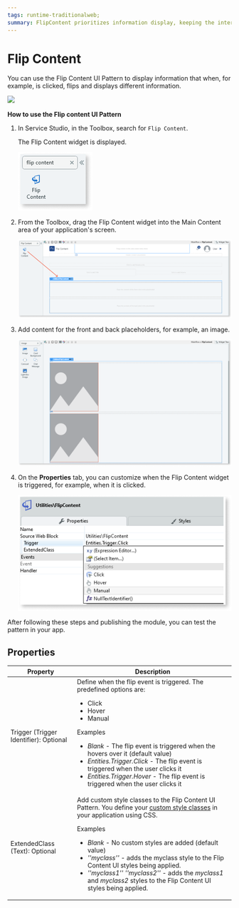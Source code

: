 ```yaml
---
tags: runtime-traditionalweb; 
summary: FlipContent prioritizes information display, keeping the interface uncluttered.
---
```


# Flip Content

 You can use the Flip Content UI Pattern to display information that when, for example, is clicked, flips and displays different information. 

   ![](<images/flipcontent-image-1.gif?width=500>)

**How to use the Flip content UI Pattern**

1. In Service Studio, in the Toolbox, search for `Flip Content`. 

    The Flip Content widget is displayed.
    
      ![](<images/flipcontent-image-13.png>)
      
1. From the Toolbox, drag the Flip Content widget into the Main Content area of your application's screen.

    ![](<images/flipcontent-image-14.png>)

1. Add content for the front and back placeholders, for example, an image.

    ![](<images/flipcontent-image-15.png>)

1. On the **Properties** tab, you can customize when the Flip Content widget is triggered, for example, when it is clicked.  

    ![](<images/flipcontent-image-11.png>)

After following these steps and publishing the module, you can test the pattern in your app.

## Properties

| **Property** |  **Description** | 
|---|---|
| Trigger (Trigger Identifier): Optional  | Define when the flip event is triggered. The predefined options are:<p><ul><li>Click</li><li>Hover</li><li>Manual</li></ul></p><p>Examples <ul><li>_Blank_ - The flip event is triggered when the hovers over it (default value)<li>_Entities.Trigger.Click_ - The flip event is triggered when the user clicks it</li><li>_Entities.Trigger.Hover_ -  The flip event is triggered when the user clicks it</li></ul></p>|  
| ExtendedClass (Text): Optional  | Add custom style classes to the Flip Content UI Pattern. You define your [custom style classes](../../../../../develop/ui/look-feel/css.md) in your application using CSS. <p>Examples <ul><li>_Blank_ - No custom styles are added (default value)</li><li>_''myclass''_ - adds the myclass style to the Flip Content UI styles being applied.<li>_''myclass1'' ''myclass2''_ - adds the _myclass1_ and _myclass2_ styles to the Flip Content UI styles being applied.</li></ul></p>|  


<!--- ## See also
* OutSystems UI Live Style Guide: [Flip Content](https://outsystemsui.outsystems.com/WebStyleGuidePreview/FlipContent.aspx)
* OutSystems UI Pattern Page: [Flip Content](https://outsystemsui.outsystems.com/OutSystemsUIWebsite/PatternDetail?PatternId=37)